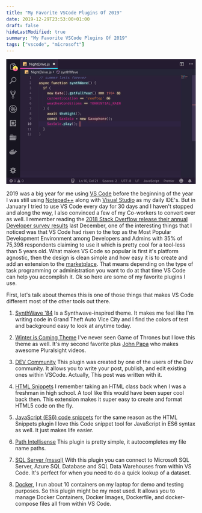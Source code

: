 ```yaml
---
title: "My Favorite VSCode Plugins Of 2019"
date: 2019-12-29T23:53:00+01:00
draft: false
hideLastModified: true
summary: "My Favorite VSCode Plugins Of 2019"
tags: ["vscode", "microsoft"]
---
```

![SynthWave '84 theme](summary.jpg)

2019 was a big year for me using [VS Code](https://code.visualstudio.com/) before the beginning of the year I was still using [Notepad++](https://notepad-plus-plus.org) along with [Visual Studio](https://visualstudio.microsoft.com) as my daily IDE's. But in January I tried to use VS Code every day for 30 days and I haven't stopped and along the way, I also convinced a few of my Co-workers to convert over as well. I remember reading the [2018 Stack Overflow release their annual Developer survey results](https://insights.stackoverflow.com/survey/2018/#development-environments-and-tools) last December, one of the interesting things that I noticed was that VS Code had risen to the top as the Most Popular Development Environment among Developers and Admins with 35% of 75,398 respondents claiming to use it which is pretty cool for a tool-less than 5 years old. What makes VS Code so popular is first it's platform agnostic, then the design is clean simple and how easy it is to create and add an extension to the [marketplace](https://marketplace.visualstudio.com/vscode). That means depending on the type of task programming or administration you want to do at that time VS Code can help you accomplish it. Ok so here are some of my favorite plugins I use.  

First, let's talk about themes this is one of those things that makes VS Code different most of the other tools out there.

1. [SynthWave '84](https://marketplace.visualstudio.com/items?itemName=RobbOwen.synthwave-vscode0) Is a Synthwave-inspired theme. It makes me feel like I'm writing code in Grand Theft Auto Vice City and I find the colors of test and background easy to look at anytime today.

2. [Winter is Coming Theme](https://marketplace.visualstudio.com/items?itemName=johnpapa.winteriscoming) I've never seen Game of Thrones but I love this theme as well. It's my second favorite plus [John Papa](https://dev.to/john_papa) who makes awesome Pluralsight videos.

3. [DEV Community](https://marketplace.visualstudio.com/items?itemName=sneezry.vscode-devto) This plugin was created by one of the users of the Dev community. It allows you to write your post, publish, and edit existing ones within VSCode. Actually, This post was written with it.

4. [HTML Snippets](https://marketplace.visualstudio.com/items?itemName=abusaidm.html-snippets) I remember taking an HTML class back when I was a freshman in high school. A tool like this would have been super cool back then. This extension makes it super easy to create and format HTML5 code on the fly.

5. [JavaScript (ES6) code snippets](https://marketplace.visualstudio.com/items?itemName=xabikos.JavaScriptSnippets) for the same reason as the HTML Snippets plugin I love this Code snippet tool for JavaScript in ES6 syntax as well. It just makes life easier.

6. [Path Intellisense](https://marketplace.visualstudio.com/items?itemName=christian-kohler.path-intellisense) This plugin is pretty simple, it autocompletes my file name paths.

7. [SQL Server (mssql)](https://marketplace.visualstudio.com/items?itemName=ms-mssql.mssql) With this plugin you can connect to Microsoft SQL Server, Azure SQL Database and SQL Data Warehouses from within VS Code. It's perfect for when you need to do a quick lookup of a dataset.

8. [Docker](https://marketplace.visualstudio.com/items?itemName=ms-azuretools.vscode-docker), I run about 10 containers on my laptop for demo and testing purposes. So this plugin might be my most used. It allows you to manage Docker Containers, Docker Images, Dockerfile, and docker-compose files all from within VS Code.